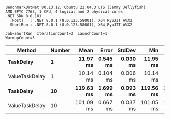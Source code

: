```

BenchmarkDotNet v0.13.12, Ubuntu 22.04.3 LTS (Jammy Jellyfish)
AMD EPYC 7763, 1 CPU, 4 logical and 2 physical cores
.NET SDK 8.0.101
  [Host]   : .NET 8.0.1 (8.0.123.58001), X64 RyuJIT AVX2
  ShortRun : .NET 8.0.1 (8.0.123.58001), X64 RyuJIT AVX2

Job=ShortRun  IterationCount=3  LaunchCount=1  
WarmupCount=3  

```
| Method         | Number | Mean      | Error    | StdDev   | Min       | Max       | Allocated |
|--------------- |------- |----------:|---------:|---------:|----------:|----------:|----------:|
| **TaskDelay**      | **1**      |  **11.97 ms** | **0.545 ms** | **0.030 ms** |  **11.95 ms** |  **12.01 ms** |     **352 B** |
| ValueTaskDelay | 1      |  10.14 ms | 0.104 ms | 0.006 ms |  10.14 ms |  10.15 ms |     192 B |
| **TaskDelay**      | **10**     | **119.63 ms** | **1.699 ms** | **0.093 ms** | **119.56 ms** | **119.74 ms** |    **2053 B** |
| ValueTaskDelay | 10     | 101.09 ms | 0.667 ms | 0.037 ms | 101.05 ms | 101.11 ms |     381 B |
